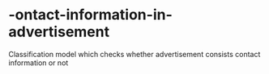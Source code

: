 # -ontact-information-in-advertisement
Classification model which checks whether advertisement consists contact information or not
